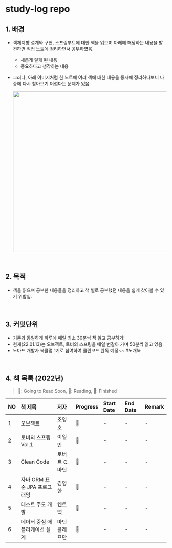# study-log repo

## **1. 배경**

- 객체지향 설계와 구현, 스프링부트에 대한 책을 읽으며 아래에 해당하는 내용을 발견하면 직접 노트에 정리하면서 공부하였음.

  - 새롭게 알게 된 내용
  - 중요하다고 생각하는 내용

- 그러나, 아래 이미지처럼 한 노트에 여러 책에 대한 내용을 동시에 정리하다보니 나중에 다시 찾아보기 어렵다는 문제가 있음.

  <img src="https://user-images.githubusercontent.com/52561963/149454938-3c4f526d-7629-4917-ba5a-281673973bcf.jpg" width="500">

<br>

## **2. 목적**

- 책을 읽으며 공부한 내용들을 정리하고 책 별로 공부했던 내용을 쉽게 찾아볼 수 있기 위함임.

<br>

## **3. 커밋단위**

- 기존과 동일하게 하루에 매일 최소 30분씩 책 읽고 공부하기!
- 현재(22.01.13)는 오브젝트, 토비의 스프링을 매일 번갈아 가며 50분씩 읽고 있음.
- 노마드 개발자 북클럽 1기로 참여하여 클린코드 완독 예정~~ #노개북

<br>

## **4. 책 목록 (2022년)**

> 🦩: Going to Read Soon, 🦌: Reading, 🦄: Finished

| NO  | 책 제목                       | 저자           | Progress | Start Date | End Date | Remark |
| :-- | :---------------------------- | :------------- | :------- | :--------- | :------- | ------ |
| 1   | 오브젝트                      | 조영호         | 🦌       | -          | -        | -      |
| 2   | 토비의 스프링 Vol.1           | 이일민         | 🦌       | -          | -        | -      |
| 3   | Clean Code                    | 로버트 C. 마틴 | 🦩       | -          | -        | -      |
| 4   | 자바 ORM 표준 JPA 프로그래밍  | 김영한         | 🦩       | -          | -        | -      |
| 5   | 테스트 주도 개발              | 켄트 백        | 🦩       | -          | -        | -      |
| 6   | 데이터 중심 애플리케이션 설계 | 마틴 클레프만  | 🦩       | -          | -        | -      |
